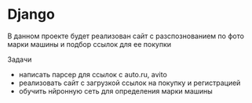 # Django
В данном проекте будет реализован сайт с разспознованием по фото марки машины и подбор ссылок для ее покупки

Задачи
- написать парсер для ссылок с auto.ru, avito
- реализовать сайт с загрузкой ссылок на покупку и регистрацией
- обучить нйронную сеть для определения марки машины
